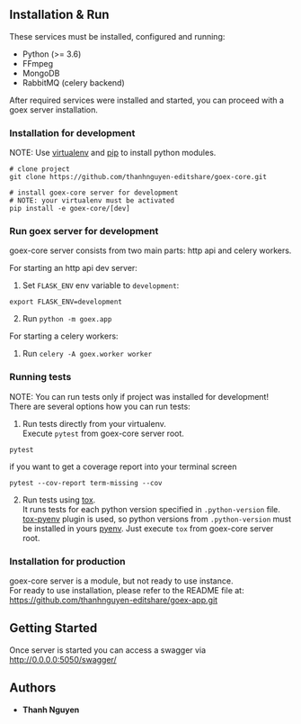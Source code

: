## Installation & Run
These services must be installed, configured and running:

 * Python (>= 3.6)
 * FFmpeg
 * MongoDB 
 * RabbitMQ (celery backend)

After required services were installed and started, 
you can proceed with a goex server installation.


### Installation for development
NOTE: Use [virtualenv](https://docs.python.org/3/library/venv.html) and [pip](https://pypi.org/project/pip/) to install python modules.

```
# clone project
git clone https://github.com/thanhnguyen-editshare/goex-core.git

# install goex-core server for development
# NOTE: your virtualenv must be activated
pip install -e goex-core/[dev]
```


### Run goex server for development
goex-core server consists from two main parts: http api and celery workers.  

For starting an http api dev server:
1. Set `FLASK_ENV` env variable to `development`:
```
export FLASK_ENV=development
```
2. Run `python -m goex.app`  

For starting a celery workers:
1. Run `celery -A goex.worker worker`

### Running tests
NOTE: You can run tests only if project was installed for development!   
There are several options how you can run tests:

1. Run tests directly from your virtualenv.  
Execute `pytest` from goex-core server root.

```
pytest
```

if you want to get a coverage report into your terminal screen 

```
pytest --cov-report term-missing --cov
```

2. Run tests using [tox](https://tox.readthedocs.io/en/latest/).  
It runs tests for each python version specified in `.python-version` file.  
[tox-pyenv](https://pypi.org/project/tox-pyenv/) plugin is used, so python versions from `.python-version` must be installed in yours 
[pyenv](https://github.com/pyenv/pyenv).
Just execute `tox` from  goex-core server root.


### Installation for production
goex-core server is a module, but not ready to use instance.  
For ready to use installation, please refer to the README file at: https://github.com/thanhnguyen-editshare/goex-app.git


## Getting Started
Once server is started you can access a swagger via http://0.0.0.0:5050/swagger/ 


## Authors
* **Thanh Nguyen**
